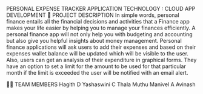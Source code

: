 PERSONAL EXPENSE TRACKER APPLICATION
TECHNOLOGY : CLOUD APP DEVELOPMENT
📒 PROJECT DESCRIPTION
In simple words, personal finance entails all the financial decisions and activities that a Finance app makes your life easier by helping you to manage your finances efficiently. A personal finance app will not only help you with budgeting and accounting but also give you helpful insights about money management.
Personal finance applications will ask users to add their expenses and based on their expenses wallet balance will be updated which will be visible to the user. Also, users can get an analysis of their expenditure in graphical forms. They have an option to set a limit for the amount to be used for that particular month if the limit is exceeded the user will be notified with an email alert.

🧑🏻‍ TEAM MEMBERS
Hagith D
Yashaswini C
Thala Muthu Manivel A
Avinash

